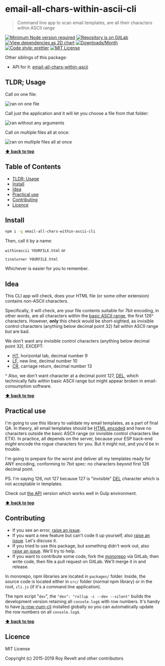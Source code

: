 # email-all-chars-within-ascii-cli

> Command line app to scan email templates, are all their characters within ASCII range

[![Minimum Node version required][node-img]][node-url]
[![Repository is on GitLab][gitlab-img]][gitlab-url]
[![View dependencies as 2D chart][deps2d-img]][deps2d-url]
[![Downloads/Month][downloads-img]][downloads-url]
[![Code style: prettier][prettier-img]][prettier-url]
[![MIT License][license-img]][license-url]

Other siblings of this package:

- API for it: [email-all-chars-within-ascii](https://gitlab.com/codsen/codsen/tree/master/packages/email-all-chars-within-ascii)

## TLDR; Usage

Call on one file:

![ran on one file](https://glcdn.githack.com/codsen/codsen/raw/master/packages/email-all-chars-within-ascii-cli/media/mov1.gif)

Call just the application and it will let you choose a file from that folder:

![ran without any arguments](https://glcdn.githack.com/codsen/codsen/raw/master/packages/email-all-chars-within-ascii-cli/media/mov2.gif)

Call on multiple files all at once:

![ran on multiple files all at once](https://glcdn.githack.com/codsen/codsen/raw/master/packages/email-all-chars-within-ascii-cli/media/mov3.gif)

**[⬆ back to top](#)**

## Table of Contents

- [TLDR; Usage](#tldr-usage)
- [Install](#install)
- [Idea](#idea)
- [Practical use](#practical-use)
- [Contributing](#contributing)
- [Licence](#licence)

## Install

```bash
npm i -g email-all-chars-within-ascii-cli
```

Then, call it by a name:

`withinascii YOURFILE.html` or

`tinaturner YOURFILE.html`

Whichever is easier for you to remember.

## Idea

This CLI app will check, does your HTML file (or some other extension) contains non-ASCII characters.

Specifically, it will check, are your file contents suitable for 7bit encoding, in other words, are all characters within the [basic ASCII range](http://www.fileformat.info/info/unicode/block/basic_latin/list.htm), the first 126^ characters. However, **only** this check would be short-sighted, as invisible control characters (anything below decimal point 32) fall within ASCII range but are bad.

We don't want any invisible control characters (anything below decimal point 32), EXCEPT:

- [HT](http://www.fileformat.info/info/unicode/char/0009/index.htm), horizontal tab, decimal number 9
- [LF](http://www.fileformat.info/info/unicode/char/000a/index.htm), new line, decimal number 10
- [CR](http://www.fileformat.info/info/unicode/char/000d/index.htm), carriage return, decimal number 13

^ Also, we don't want character at a decimal point 127, [DEL](http://www.fileformat.info/info/unicode/char/007f/index.htm), which technically falls within basic ASCII range but might appear broken in email-consumption software.

**[⬆ back to top](#)**

## Practical use

I'm going to use this library to validate my email templates, as a part of final QA. In theory, all email templates should be [HTML encoded](https://www.npmjs.com/package/detergent) and have no characters outside the basic ASCII range (or invisible control characters like ETX). In practice, all depends on the server, because your ESP back-end _might_ encode the rogue characters for you. But it might not, and you'd be in trouble.

I'm going to prepare for the worst and deliver all my templates ready for ANY encoding, conforming to 7bit spec: no characters beyond first 126 decimal point.

PS. I'm saying 126, not 127 because 127 is "invisible" [DEL](http://www.fileformat.info/info/unicode/char/007f/index.htm) character which is not acceptable in templates.

Check out [the API](https://gitlab.com/codsen/codsen/tree/master/packages/email-all-chars-within-ascii) version which works well in Gulp environment.

**[⬆ back to top](#)**

## Contributing

- If you see an error, [raise an issue](<https://gitlab.com/codsen/codsen/issues/new?issue[title]=email-all-chars-within-ascii-cli%20package%20-%20put%20title%20here&issue[description]=**Which%20package%20is%20this%20issue%20for**%3A%20%0Aemail-all-chars-within-ascii-cli%0A%0A**Describe%20the%20issue%20(if%20necessary)**%3A%20%0A%0A%0A%2Fassign%20%40revelt>).
- If you want a new feature but can't code it up yourself, also [raise an issue](<https://gitlab.com/codsen/codsen/issues/new?issue[title]=email-all-chars-within-ascii-cli%20package%20-%20put%20title%20here&issue[description]=**Which%20package%20is%20this%20issue%20for**%3A%20%0Aemail-all-chars-within-ascii-cli%0A%0A**Describe%20the%20issue%20(if%20necessary)**%3A%20%0A%0A%0A%2Fassign%20%40revelt>). Let's discuss it.
- If you tried to use this package, but something didn't work out, also [raise an issue](<https://gitlab.com/codsen/codsen/issues/new?issue[title]=email-all-chars-within-ascii-cli%20package%20-%20put%20title%20here&issue[description]=**Which%20package%20is%20this%20issue%20for**%3A%20%0Aemail-all-chars-within-ascii-cli%0A%0A**Describe%20the%20issue%20(if%20necessary)**%3A%20%0A%0A%0A%2Fassign%20%40revelt>). We'll try to help.
- If you want to contribute some code, fork the [monorepo](https://gitlab.com/codsen/codsen/) via GitLab, then write code, then file a pull request on GitLab. We'll merge it in and release.

In monorepo, npm libraries are located in `packages/` folder. Inside, the source code is located either in `src/` folder (normal npm library) or in the root, `cli.js` (if it's a command line application).

The npm script "`dev`", the `"dev": "rollup -c --dev --silent"` builds the development version retaining all `console.log`s with row numbers. It's handy to have [js-row-num-cli](https://www.npmjs.com/package/js-row-num-cli) installed globally so you can automatically update the row numbers on all `console.log`s.

**[⬆ back to top](#)**

## Licence

MIT License

Copyright (c) 2015-2019 Roy Revelt and other contributors

[node-img]: https://img.shields.io/node/v/email-all-chars-within-ascii-cli.svg?style=flat-square&label=works%20on%20node
[node-url]: https://www.npmjs.com/package/email-all-chars-within-ascii-cli
[gitlab-img]: https://img.shields.io/badge/repo-on%20GitLab-brightgreen.svg?style=flat-square
[gitlab-url]: https://gitlab.com/codsen/codsen/tree/master/packages/email-all-chars-within-ascii-cli
[deps2d-img]: https://img.shields.io/badge/deps%20in%202D-see_here-08f0fd.svg?style=flat-square
[deps2d-url]: http://npm.anvaka.com/#/view/2d/email-all-chars-within-ascii-cli
[downloads-img]: https://img.shields.io/npm/dm/email-all-chars-within-ascii-cli.svg?style=flat-square
[downloads-url]: https://npmcharts.com/compare/email-all-chars-within-ascii-cli
[prettier-img]: https://img.shields.io/badge/code_style-prettier-ff69b4.svg?style=flat-square
[prettier-url]: https://prettier.io
[license-img]: https://img.shields.io/badge/licence-MIT-51c838.svg?style=flat-square
[license-url]: https://gitlab.com/codsen/codsen/blob/master/LICENSE
